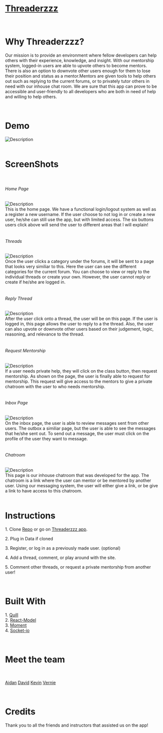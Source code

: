 <div>
    <h1><a href= "https://threaderzzz.herokuapp.com/">Threaderzzz</a></h1>
        <br>
        <h1>Why Threaderzzz?</h1>
            <p>Our mission is to provide an environment where fellow developers can help others with their experience, knowledge, and insight. With our mentorship system, logged-in users are able to upvote others to become mentors. There is also an option to downvote other users enough for them to lose their position and status as a mentor.Mentors are given tools to help others out such as replying to the current forums, or to privately tutor others in need with our inhouse chat room. We are sure that this app can prove to be accessible and user-friendly to all developers who are both in need of help and willing to help others.</p>
            <br>
        <h1>Demo</h1>
            <div>
                <img alt="Description" src="https://user-images.githubusercontent.com/18372977/48031617-ab517e00-e109-11e8-9b1e-306275bff217.gif">
            </div>
                <br>
        <h1>ScreenShots</h1>
                <br>
            <div>
                <h6>Home Page</h6>
                    <img alt="Description" src="https://user-images.githubusercontent.com/18372977/48026691-a38add00-e0fb-11e8-8386-80e40c3c5427.png">
                <br>
                This is the home page. We have a functional login/logout system as well as a register a new username. If the user choose to not log in or create a new user, he/she can still use the app, but with limited access. The six buttons users click above will send the user to different areas that I will explain!
            </div>
                <br>
            <div>
                <h6>Threads</h6>
                    <img alt="Description" src="https://user-images.githubusercontent.com/18372977/48027230-16488800-e0fd-11e8-934d-d737e294cb3f.png">
                <br>
                Once the user clicks a category under the forums, it will be sent to a page that looks very similiar to this. Here the user can see the different categories for the current forum. You can choose to view or reply to the individual threads or create your own. However, the user cannot reply or create if he/she are logged in.
            </div>
                <br>
            <div>
                <h6>Reply Thread</h6>
                    <img alt="Description" src="https://user-images.githubusercontent.com/18372977/48027362-73443e00-e0fd-11e8-801a-35a79591fc85.png">
                <br>
                After the user click onto a thread, the user will be on this page. If the user is logged in, this page allows the user to reply to a the thread. Also, the user can also upvote or downvote other users based on their judgement, logic, reasoning, and relevance to the thread.
            </div>
                <br>
            <div>
                <h6>Request Mentorship</h6>
                    <img alt="Description" src="https://user-images.githubusercontent.com/18372977/48027909-f1edab00-e0fe-11e8-888b-c7ad83a3d8a9.png">
                <br>
                If a user needs private help, they will click on the class button, then request mentorship. As shown on the page, the user is finally able to request for mentorship. This request will give access to the mentors to give a private chatroom with the user to who needs mentorship.
            </div>
                <br>
            <div>
                <h6>Inbox Page</h6>
                    <img alt="Description" src="https://user-images.githubusercontent.com/18372977/48028963-ddf77880-e101-11e8-9d2c-ba42b9474df0.png">
                <br>
                On the inbox page, the user is able to review messages sent from other users. The outbox a similiar page, but the user is able to see the messages that he/she sent out. To send out a message, the user must click on the profile of the user they want to message.
            </div>
                <br>
            <div>
                <h6>Chatroom</h6>
                    <img alt="Description" src="https://user-images.githubusercontent.com/18372977/48028958-d6d06a80-e101-11e8-8222-1ca0cfe99772.png">
                <br>
                This page is our inhouse chatroom that was developed for the app. The chatroom is a link where the user can mentor or be mentored by another user. Using our messaging system, the user will either give a link, or be give a link to have access to this chatroom.
            </div>
                <br>
            </div>
        <h1>Instructions</h1>
            <p>1. Clone  <a href="https://github.com/vedelacruz/project3">Repo</a> or go on <a href= "https://threaderzzz.herokuapp.com/">Threaderzzz app</a>.</p>
            <p>2. Plug in Data if cloned</p>
            <p>3. Register, or log in as a previously made user. (optional)</p>
            <p>4. Add a thread, comment, or play around with the site.</p>
            <p>5. Comment other threads, or request a private mentorship from another user!</p>
            <br>
        <h1>Built With</h1>
            <p>
            1. <a href="https://github.com/quilljs/quill">Quill</a>
            <br>
            2. <a href="https://www.npmjs.com/package/react-modal">React-Model</a>
            <br>
            3. <a href="https://www.npmjs.com/package/moment>">Moment</a>
            <br>
            4. <a href="https://www.npmjs.com/package/socket.io">Socket-io</a>
            </p>
            <br>
        <h1>Meet the team</h1>
        <br>
            <p>
            <a href="https://github.com/ironaidan">Aidan</a>
            <a href="https://github.com/davidmhuh">David</a>
            <a href="https://github.com/kyblockstacking">Kevin</a>
            <a href="https://github.com/vedelacruz">Vernie</a>
            </p>
        <br>
        <h1>Credits</h1>
            Thank you to all the friends and instructors that assisted us on the app!
</div>
